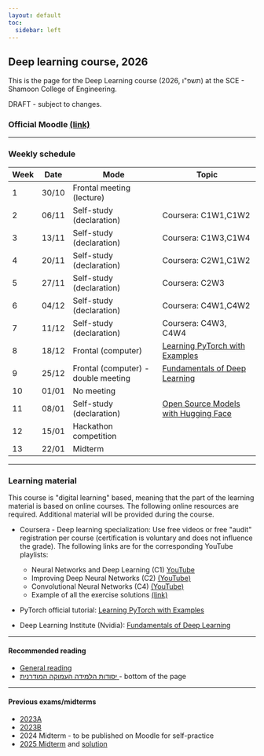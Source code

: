```yaml
---
layout: default
toc:
  sidebar: left
---
```

## Deep learning course, 2026
This is the page for the Deep Learning course (2026, תשפ"ו) at the SCE - Shamoon College of Engineering.

DRAFT - subject to changes.

### Official Moodle [(link)](https://moodle.sce.ac.il/course/view.php?id=33678)

---

### Weekly schedule

| Week | Date  | Mode                                | Topic                                                                                                                          |
|------|-------|-------------------------------------|--------------------------------------------------------------------------------------------------------------------------------|
| 1    | 30/10 | Frontal meeting (lecture)           |                                                                                                                                |
| 2    | 06/11 | Self-study (declaration)            | Coursera: C1W1,C1W2                                                                                                            |
| 3    | 13/11 | Self-study (declaration)            | Coursera: C1W3,C1W4                                                                                                            |
| 4    | 20/11 | Self-study (declaration)            | Coursera: C2W1,C1W2                                                                                                            |
| 5    | 27/11 | Self-study (declaration)            | Coursera: C2W3                                                                                                                 |
| 6    | 04/12 | Self-study (declaration)            | Coursera: C4W1,C4W2                                                                                                            |
| 7    | 11/12 | Self-study (declaration)            | Coursera: C4W3, C4W4                                                                                                           |
| 8    | 18/12 | Frontal (computer)                  | [Learning PyTorch with Examples](https://docs.pytorch.org/tutorials/beginner/pytorch_with_examples.html)                       |
| 9    | 25/12 | Frontal (computer) - double meeting | [Fundamentals of Deep Learning](https://www.nvidia.com/en-eu/training/instructor-led-workshops/fundamentals-of-deep-learning/) |
| 10   | 01/01 | No meeting                          |                                                                                                                                |
| 11   | 08/01 | Self-study (declaration)            | [Open Source Models with Hugging Face](https://www.deeplearning.ai/short-courses/open-source-models-hugging-face/)             |                                                                                                                                
| 12   | 15/01 | Hackathon competition               |                                                                                                                                |
| 13   | 22/01 | Midterm                             |                                                                                                                                |


---

### Learning material
This course is "digital learning" based, meaning that the part of the learning material is based on online courses. The following online resources are required. Additional material will be provided during the course.

* Coursera - Deep learning specialization: Use free videos or free "audit" registration per course (certification is voluntary and does not influence the grade). The following links are for the corresponding YouTube playlists:
  - Neural Networks and Deep Learning (C1) [YouTube](https://www.youtube.com/playlist?list=PLkDaE6sCZn6Ec-XTbcX1uRg2_u4xOEky0)
  - Improving Deep Neural Networks (C2) [(YouTube)](https://www.youtube.com/playlist?list=PLkDaE6sCZn6Hn0vK8co82zjQtt3T2Nkqc)
  - Convolutional Neural Networks (C4) [(YouTube)](https://www.youtube.com/playlist?list=PLkDaE6sCZn6Gl29AoE31iwdVwSG-KnDzF)
  - Example of all the exercise solutions [(link)](https://github.com/amanchadha/coursera-deep-learning-specialization)

* PyTorch official tutorial: [Learning PyTorch with Examples](https://docs.pytorch.org/tutorials/beginner/pytorch_with_examples.html)
* Deep Learning Institute (Nvidia): [Fundamentals of Deep Learning](https://www.nvidia.com/en-eu/training/instructor-led-workshops/fundamentals-of-deep-learning/)


---

#### Recommended reading
* [General reading](/suppl/dl/2026/reading2026)
* [יסודות הלמידה העמוקה המודרנית
](https://artificialgate.ai/he/dl/) - bottom of the page

---

#### Previous exams/midterms
* [2023A](/suppl/dl/exams/DL%20Exam2023A_sol.pdf)
* [2023B](/suppl/dl/exams/DL%20Exam2023B_sol.pdf)
* 2024 Midterm - to be published on Moodle for self-practice
* [2025 Midterm](/suppl/dl/exams/DL_midterm2025.pdf) and [solution](/suppl/dl/exams/DL_midterm2025_sol.pdf)